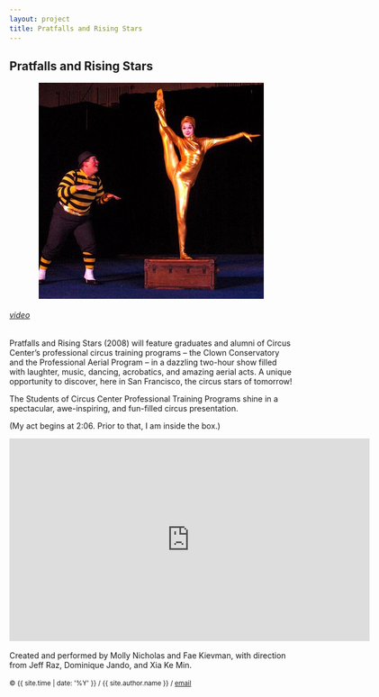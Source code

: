 ```yaml
---
layout: project
title: Pratfalls and Rising Stars
---
```


<style>
img { max-width: 500px; }
</style>

## Pratfalls and Rising Stars

<style>
img { display: inline; }
img#pratfalls { width: 10e
	m; }
img.proj { display: block; margin: auto; }
</style>

<img id="pratfalls" class="proj" src="/src/img/pratfalls.jpg">


###### [video][pratfalls-video]

Pratfalls and Rising Stars (2008) will feature graduates and alumni of Circus Center’s professional circus training programs – the Clown Conservatory and the Professional Aerial Program – in a dazzling two-hour show filled with laughter, music, dancing, acrobatics, and amazing aerial acts. A unique opportunity to discover, here in San Francisco, the circus stars of tomorrow!

The Students of Circus Center Professional Training Programs shine in a spectacular, awe-inspiring, and fun-filled circus presentation.

(My act begins at 2:06. Prior to that, I am inside the box.)

<center>
<iframe width="640" height="360" src="https://www.youtube.com/embed/7sMgSlWj_J8" frameborder="0" allowfullscreen></iframe>
</center>

Created and performed by Molly Nicholas and Fae Kievman, with direction from Jeff Raz, Dominique Jando, and Xia Ke Min.

<small> &copy; {{ site.time | date: '%Y' }} / {{ site.author.name }} /
[email][mail]</small>

[mail]:mailto:molecule@berkeley.edu
[pratfalls-video]:https://www.youtube.com/watch?v=7sMgSlWj_J8


